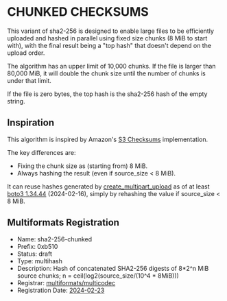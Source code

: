 # CHUNKED CHECKSUMS

This variant of sha2-256 is designed to enable large files
to be efficiently uploaded and hashed in parallel using fixed size chunks
(8 MiB to start with), with the final result being a "top hash"
that doesn't depend on the upload order.

The algorithm has an upper limit of 10,000 chunks.
If the file is larger than 80,000 MiB,
it will double the chunk size until the number of chunks
is under that limit.

If the file is zero bytes, the top hash is the sha2-256 hash of the empty string.

## Inspiration

This algorithm is inspired by Amazon's
[S3 Checksums](https://aws.amazon.com/blogs/aws/new-additional-checksum-algorithms-for-amazon-s3/)
implementation.

The key differences are:

* Fixing the chunk size as (starting from) 8 MiB.
* Always hashing the result (even if source_size < 8 MiB).

It can reuse hashes generated by
[create_multipart_upload](https://boto3.amazonaws.com/v1/documentation/api/latest/reference/services/s3/client/create_multipart_upload.html)
as of at least [boto3 1.34.44](https://pypi.org/project/boto3/1.34.44/) 
(2024-02-16), simply by rehashing the value if source_size < 8 MiB.

## Multiformats Registration

* Name: sha2-256-chunked
* Prefix: 0xb510
* Status: draft
* Type: multihash
* Description: Hash of concatenated SHA2-256 digests of 8*2^n MiB source chunks;
  n = ceil(log2(source_size/(10^4 * 8MiB)))
* Registrar: [multiformats/multicodec](https://github.com/multiformats/multicodec) 
* Registration Date: [2024-02-23](https://github.com/multiformats/multicodec/pull/343)